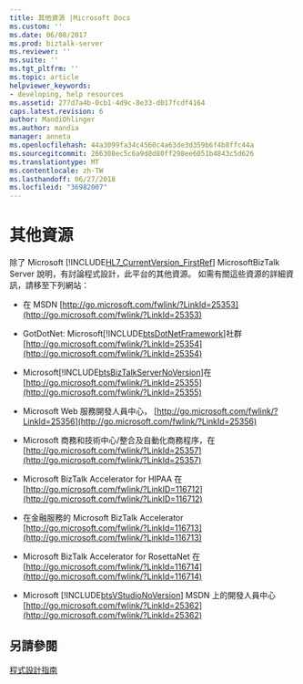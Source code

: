 ```yaml
---
title: 其他資源 |Microsoft Docs
ms.custom: ''
ms.date: 06/08/2017
ms.prod: biztalk-server
ms.reviewer: ''
ms.suite: ''
ms.tgt_pltfrm: ''
ms.topic: article
helpviewer_keywords:
- developing, help resources
ms.assetid: 277d7a4b-0cb1-4d9c-8e33-d017fcdf4164
caps.latest.revision: 6
author: MandiOhlinger
ms.author: mandia
manager: anneta
ms.openlocfilehash: 44a3099fa34c4560c4a63de3d359b6f4b8ffc44a
ms.sourcegitcommit: 266308ec5c6a9d8d80ff298ee6051b4843c5d626
ms.translationtype: MT
ms.contentlocale: zh-TW
ms.lasthandoff: 06/27/2018
ms.locfileid: "36982007"
---
```

# <a name="additional-resources"></a>其他資源
除了 Microsoft [!INCLUDE[HL7_CurrentVersion_FirstRef](../../includes/hl7-currentversion-firstref-md.md)] MicrosoftBizTalk Server 說明，有討論程式設計，此平台的其他資源。 如需有關這些資源的詳細資訊，請移至下列網站：  
  
- 在 MSDN [http://go.microsoft.com/fwlink/?LinkId=25353](http://go.microsoft.com/fwlink/?LinkId=25353)  
  
- GotDotNet: Microsoft[!INCLUDE[btsDotNetFramework](../../includes/btsdotnetframework-md.md)]社群 [http://go.microsoft.com/fwlink/?LinkId=25354](http://go.microsoft.com/fwlink/?LinkId=25354)  
  
- Microsoft[!INCLUDE[btsBizTalkServerNoVersion](../../includes/btsbiztalkservernoversion-md.md)]在 [http://go.microsoft.com/fwlink/?LinkId=25355](http://go.microsoft.com/fwlink/?LinkId=25355)  
  
- Microsoft Web 服務開發人員中心， [http://go.microsoft.com/fwlink/?LinkId=25356](http://go.microsoft.com/fwlink/?LinkId=25356)  
  
- Microsoft 商務和技術中心/整合及自動化商務程序，在 [http://go.microsoft.com/fwlink/?LinkId=25357](http://go.microsoft.com/fwlink/?LinkId=25357)  
  
- Microsoft BizTalk Accelerator for HIPAA 在 [http://go.microsoft.com/fwlink/?LinkID=116712](http://go.microsoft.com/fwlink/?LinkID=116712)  
  
- 在金融服務的 Microsoft BizTalk Accelerator [http://go.microsoft.com/fwlink/?LinkId=116713](http://go.microsoft.com/fwlink/?LinkId=116713)  
  
- Microsoft BizTalk Accelerator for RosettaNet 在 [http://go.microsoft.com/fwlink/?LinkId=116714](http://go.microsoft.com/fwlink/?LinkId=116714)  
  
- Microsoft [!INCLUDE[btsVStudioNoVersion](../../includes/btsvstudionoversion-md.md)] MSDN 上的開發人員中心 [http://go.microsoft.com/fwlink/?LinkId=25362](http://go.microsoft.com/fwlink/?LinkId=25362)  
  
## <a name="see-also"></a>另請參閱  
 [程式設計指南](../../adapters-and-accelerators/accelerator-hl7/programming-guide1.md)